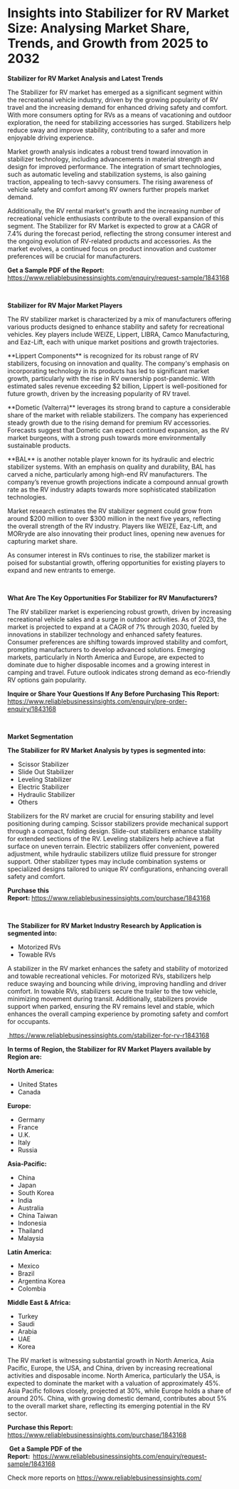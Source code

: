 <p><h1>Insights into Stabilizer for RV Market Size: Analysing Market Share, Trends, and Growth from 2025 to 2032</h1></p><p><strong>Stabilizer for RV Market Analysis and Latest Trends</strong></p>
<p><p>The Stabilizer for RV market has emerged as a significant segment within the recreational vehicle industry, driven by the growing popularity of RV travel and the increasing demand for enhanced driving safety and comfort. With more consumers opting for RVs as a means of vacationing and outdoor exploration, the need for stabilizing accessories has surged. Stabilizers help reduce sway and improve stability, contributing to a safer and more enjoyable driving experience.</p><p>Market growth analysis indicates a robust trend toward innovation in stabilizer technology, including advancements in material strength and design for improved performance. The integration of smart technologies, such as automatic leveling and stabilization systems, is also gaining traction, appealing to tech-savvy consumers. The rising awareness of vehicle safety and comfort among RV owners further propels market demand.</p><p>Additionally, the RV rental market's growth and the increasing number of recreational vehicle enthusiasts contribute to the overall expansion of this segment. The Stabilizer for RV Market is expected to grow at a CAGR of 7.4% during the forecast period, reflecting the strong consumer interest and the ongoing evolution of RV-related products and accessories. As the market evolves, a continued focus on product innovation and customer preferences will be crucial for manufacturers.</p></p>
<p><strong>Get a Sample PDF of the Report:&nbsp;</strong> <a href="https://www.reliablebusinessinsights.com/enquiry/request-sample/1843168?utm_campaign=3035&utm_medium=2&utm_source=Github&utm_content=ia&utm_term=11042025&utm_id=stabilizer-for-rv">https://www.reliablebusinessinsights.com/enquiry/request-sample/1843168</a></p>
<p>&nbsp;</p>
<p><strong>Stabilizer for RV Major Market Players</strong></p>
<p><p>The RV stabilizer market is characterized by a mix of manufacturers offering various products designed to enhance stability and safety for recreational vehicles. Key players include WEIZE, Lippert, LIBRA, Camco Manufacturing, and Eaz-Lift, each with unique market positions and growth trajectories.</p><p>**Lippert Components** is recognized for its robust range of RV stabilizers, focusing on innovation and quality. The company's emphasis on incorporating technology in its products has led to significant market growth, particularly with the rise in RV ownership post-pandemic. With estimated sales revenue exceeding $2 billion, Lippert is well-positioned for future growth, driven by the increasing popularity of RV travel.</p><p>**Dometic (Valterra)** leverages its strong brand to capture a considerable share of the market with reliable stabilizers. The company has experienced steady growth due to the rising demand for premium RV accessories. Forecasts suggest that Dometic can expect continued expansion, as the RV market burgeons, with a strong push towards more environmentally sustainable products.</p><p>**BAL** is another notable player known for its hydraulic and electric stabilizer systems. With an emphasis on quality and durability, BAL has carved a niche, particularly among high-end RV manufacturers. The company’s revenue growth projections indicate a compound annual growth rate as the RV industry adapts towards more sophisticated stabilization technologies.</p><p>Market research estimates the RV stabilizer segment could grow from around $200 million to over $300 million in the next five years, reflecting the overall strength of the RV industry. Players like WEIZE, Eaz-Lift, and MORryde are also innovating their product lines, opening new avenues for capturing market share.</p><p>As consumer interest in RVs continues to rise, the stabilizer market is poised for substantial growth, offering opportunities for existing players to expand and new entrants to emerge.</p></p>
<p>&nbsp;</p>
<p><strong>What Are The Key Opportunities For Stabilizer for RV Manufacturers?</strong></p>
<p><p>The RV stabilizer market is experiencing robust growth, driven by increasing recreational vehicle sales and a surge in outdoor activities. As of 2023, the market is projected to expand at a CAGR of 7% through 2030, fueled by innovations in stabilizer technology and enhanced safety features. Consumer preferences are shifting towards improved stability and comfort, prompting manufacturers to develop advanced solutions. Emerging markets, particularly in North America and Europe, are expected to dominate due to higher disposable incomes and a growing interest in camping and travel. Future outlook indicates strong demand as eco-friendly RV options gain popularity.</p></p>
<p><strong>Inquire or Share Your Questions If Any Before Purchasing This Report:</strong> <a href="https://www.reliablebusinessinsights.com/enquiry/pre-order-enquiry/1843168?utm_campaign=3035&utm_medium=2&utm_source=Github&utm_content=ia&utm_term=11042025&utm_id=stabilizer-for-rv">https://www.reliablebusinessinsights.com/enquiry/pre-order-enquiry/1843168</a></p>
<p>&nbsp;</p>
<p><strong>Market Segmentation</strong></p>
<p><strong>The Stabilizer for RV Market Analysis by types is segmented into:</strong></p>
<p><ul><li>Scissor Stabilizer</li><li>Slide Out Stabilizer</li><li>Leveling Stabilizer</li><li>Electric Stabilizer</li><li>Hydraulic Stabilizer</li><li>Others</li></ul></p>
<p><p>Stabilizers for the RV market are crucial for ensuring stability and level positioning during camping. Scissor stabilizers provide mechanical support through a compact, folding design. Slide-out stabilizers enhance stability for extended sections of the RV. Leveling stabilizers help achieve a flat surface on uneven terrain. Electric stabilizers offer convenient, powered adjustment, while hydraulic stabilizers utilize fluid pressure for stronger support. Other stabilizer types may include combination systems or specialized designs tailored to unique RV configurations, enhancing overall safety and comfort.</p></p>
<p><strong>Purchase this Report:&nbsp;</strong><a href="https://www.reliablebusinessinsights.com/purchase/1843168?utm_campaign=3035&utm_medium=2&utm_source=Github&utm_content=ia&utm_term=11042025&utm_id=stabilizer-for-rv">https://www.reliablebusinessinsights.com/purchase/1843168</a></p>
<p>&nbsp;</p>
<p><strong>The Stabilizer for RV Market Industry Research by Application is segmented into:</strong></p>
<p><ul><li>Motorized RVs</li><li>Towable RVs</li></ul></p>
<p><p>A stabilizer in the RV market enhances the safety and stability of motorized and towable recreational vehicles. For motorized RVs, stabilizers help reduce swaying and bouncing while driving, improving handling and driver comfort. In towable RVs, stabilizers secure the trailer to the tow vehicle, minimizing movement during transit. Additionally, stabilizers provide support when parked, ensuring the RV remains level and stable, which enhances the overall camping experience by promoting safety and comfort for occupants.</p></p>
<p><a href="https://www.reliablebusinessinsights.com/stabilizer-for-rv-r1843168?utm_campaign=3035&utm_medium=2&utm_source=Github&utm_content=ia&utm_term=11042025&utm_id=stabilizer-for-rv">&nbsp;https://www.reliablebusinessinsights.com/stabilizer-for-rv-r1843168</a></p>
<p><strong>In terms of Region, the Stabilizer for RV Market Players available by Region are:</strong></p>
<p>
    <p> <strong> North America: </strong>
        <ul>
            <li>United States</li>
            <li>Canada</li>
        </ul>
        </p> 
    <p> <strong> Europe: </strong>
        <ul>
            <li>Germany</li>
            <li>France</li>
            <li>U.K.</li>
            <li>Italy</li>
            <li>Russia</li>
        </ul>
        </p> 
    <p> <strong> Asia-Pacific: </strong>
        <ul>
            <li>China</li>
            <li>Japan</li>
            <li>South Korea</li>
            <li>India</li>
            <li>Australia</li>
            <li>China Taiwan</li>
            <li>Indonesia</li>
            <li>Thailand</li>
            <li>Malaysia</li>
        </ul>
        </p> 
    <p> <strong> Latin America: </strong>
        <ul>
            <li>Mexico</li>
            <li>Brazil</li>
            <li>Argentina Korea</li>
            <li>Colombia</li>
        </ul>
        </p> 
    <p> <strong> Middle East & Africa: </strong>
        <ul>
            <li>Turkey</li>
            <li>Saudi</li>
            <li>Arabia</li>
            <li>UAE</li>
            <li>Korea</li>
        </ul>
    </p>
    </p>
<p><p>The RV market is witnessing substantial growth in North America, Asia Pacific, Europe, the USA, and China, driven by increasing recreational activities and disposable income. North America, particularly the USA, is expected to dominate the market with a valuation of approximately 45%. Asia Pacific follows closely, projected at 30%, while Europe holds a share of around 20%. China, with growing domestic demand, contributes about 5% to the overall market share, reflecting its emerging potential in the RV sector.</p></p>
<p><strong>Purchase this Report: </strong><a href="https://www.reliablebusinessinsights.com/purchase/1843168?utm_campaign=3035&utm_medium=2&utm_source=Github&utm_content=ia&utm_term=11042025&utm_id=stabilizer-for-rv">https://www.reliablebusinessinsights.com/purchase/1843168</a></p>
<p>&nbsp;<strong>Get a Sample PDF of the Report:&nbsp;&nbsp;</strong><a href="https://www.reliablebusinessinsights.com/enquiry/request-sample/1843168?utm_campaign=3035&utm_medium=2&utm_source=Github&utm_content=ia&utm_term=11042025&utm_id=stabilizer-for-rv">https://www.reliablebusinessinsights.com/enquiry/request-sample/1843168</a></p>
<p><strong></strong></p>
<p>Check more reports on <a href="https://www.reliablebusinessinsights.com/?utm_campaign=3035&utm_medium=2&utm_source=Github&utm_content=ia&utm_term=11042025&utm_id=stabilizer-for-rv">https://www.reliablebusinessinsights.com/</a></p>